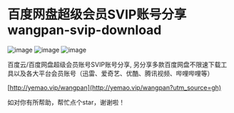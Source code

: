 # 百度网盘超级会员SVIP账号分享 wangpan-svip-download   

![image](https://img.shields.io/badge/build-passing-brightgreen)
![image](https://img.shields.io/badge/license-apache-blue)
![image](https://img.shields.io/badge/stars-%E2%98%85%E2%98%85%E2%98%85%E2%98%85%E2%98%85-brightgreen)  

百度云/百度网盘超级会员账号SVIP账号分享, 另分享多款百度网盘不限速下载工具以及各大平台会员账号（迅雷、爱奇艺、优酷、腾讯视频、哔哩哔哩等）

[http://yemao.vip/wangpan](http://yemao.vip/wangpan?utm_source=gh)      




如对你有所帮助，帮忙点个star，谢谢啦！

